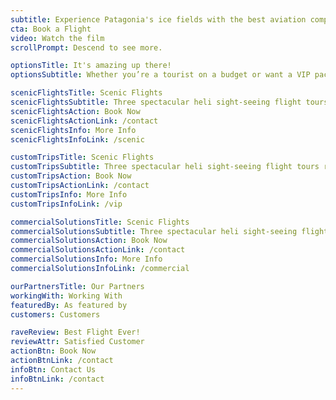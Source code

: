 ```yaml
---
subtitle: Experience Patagonia's ice fields with the best aviation company in Aysén.
cta: Book a Flight
video: Watch the film
scrollPrompt: Descend to see more.

optionsTitle: It's amazing up there!
optionsSubtitle: Whether you’re a tourist on a budget or want a VIP package all to yourself, we have something for you.

scenicFlightsTitle: Scenic Flights
scenicFlightsSubtitle: Three spectacular heli sight-seeing flight tours ranging from 20 - 55 minutes in length. Think... glaciers, waterfalls and mountains - oh my!
scenicFlightsAction: Book Now
scenicFlightsActionLink: /contact
scenicFlightsInfo: More Info
scenicFlightsInfoLink: /scenic

customTripsTitle: Scenic Flights
customTripsSubtitle: Three spectacular heli sight-seeing flight tours ranging from 20 - 55 minutes in length. Think... glaciers, waterfalls and mountains - oh my!
customTripsAction: Book Now
customTripsActionLink: /contact
customTripsInfo: More Info
customTripsInfoLink: /vip

commercialSolutionsTitle: Scenic Flights
commercialSolutionsSubtitle: Three spectacular heli sight-seeing flight tours ranging from 20 - 55 minutes in length. Think... glaciers, waterfalls and mountains - oh my!
commercialSolutionsAction: Book Now
commercialSolutionsActionLink: /contact
commercialSolutionsInfo: More Info
commercialSolutionsInfoLink: /commercial

ourPartnersTitle: Our Partners
workingWith: Working With
featuredBy: As featured by
customers: Customers

raveReview: Best Flight Ever!
reviewAttr: Satisfied Customer
actionBtn: Book Now
actionBtnLink: /contact
infoBtn: Contact Us
infoBtnLink: /contact
---
```

